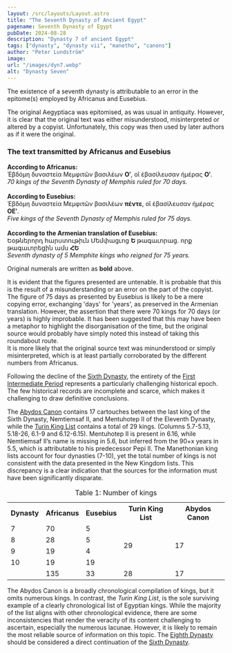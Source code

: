 ```yaml
---
layout: /src/layouts/Layout.astro
title: "The Seventh Dynasty of Ancient Egypt"
pagename: Seventh Dynasty of Egypt
pubDate: 2024-08-28
description: "Dynasty 7 of ancient Egypt"
tags: ["dynasty", "dynasty vii", "manetho", "canons"]
author: "Peter Lundström"
image:
url: "/images/dyn7.webp"
alt: "Dynasty Seven"
---
```


<p class="lead">
The existence of a seventh dynasty is attributable to an error in the epitome(s) employed by Africanus and Eusebius.
</p>

<p>The original Aegyptiaca was epitomised, as was usual in antiquity. However, it is clear that the original text was either misunderstood, misinterpreted or altered by a copyist. Unfortunately, this copy was then used by later authors as if it were the original.</p>

<h3>The text transmitted by Africanus and Eusebius</h3>
<div class="mx-auto w-fit pb-3">
	<p><b>According to Africanus:</b><br>
		<span class="gr">Ἑβδόμη δυναστεία Μεμφιτῶν βασιλέων <b>Οʹ</b>, οἳ ἐβασίλευσαν ἡμέρας <b>Οʹ</b>.</span><br>
		<i>70 kings of the Seventh Dynasty of Memphis ruled for 70 days.</i>
		<br><br>
		<b>According to Eusebius:</b><br>
		<span class="gr">Ἑβδόμη δυναστεία Μεμφιτῶν βασιλέων <b>πέντε</b>, οἳ ἐβασίλευσαν ἡμέρας <b>ΟΕʹ</b>.</span><br>
		<i>Five kings of the Seventh Dynasty of Memphis ruled for 75 days.</i>
		<br><br>
		<b>According to the Armenian translation of Eusebius:</b><br>
		<span lang="xcl">Եօթներորդ հարստութիւն Մեմփացւոց <b>Ե</b> թագաւորաց. որք թագաւորեցին ամս <b>ՀԵ</b></span><br>
		<i>Seventh dynasty of 5 Memphite kings who reigned for 75 years.</i>
	</p>
	<p class="text-center pb-4 text-sm italic">Original numerals are written as <b>bold</b> above.</p>
</div>

<p>
	It is evident that the figures presented are untenable. It is probable that this is the result of a misunderstanding or an error on the part of the copyist. The figure of 75 days as presented by Eusebius is likely to be a mere copying error, exchanging 'days' for 'years', as preserved in the Armenian translation. However, the assertion that there were 70 kings for 70 days (or years) is highly improbable. It has been suggested that this may have been a metaphor to highlight the disorganisation of the time, but the original source would probably have simply noted this instead of taking this roundabout route.<br />It is more likely that the original source text was minunderstood or simply misinterpreted, which is at least partially corroborated by the different numbers from Africanus. 
</p>

<p>
Following the decline of the <a href="/dynasty/6">Sixth Dynasty</a>, the entirety of the <a href="/periods/first-intermediate-period">First Intermediate Period</a> represents a particularly challenging historical epoch. The few historical records are incomplete and scarce, which makes it challenging to draw definitive conclusions.
</p>

<p>The <a href="/kinglists/abydos-canon">Abydos Canon</a> contains 17 cartouches between the last king of the Sixth Dynasty, Nemtiemsaf II, and Mentuhotep II of the Eleventh Dynasty, while the <a href="/kinglists/turin">Turin King List</a> contains a total of 29 kings. (Columns 5.7-5.13, 5.18-26, 6.1-9 and 6.12-6.15). Mentuhotep II is present in 6.16, while Nemtiemsaf II’s name is missing in 5.6, but inferred from the 90+x years in 5.5, which is attributable to his predecessor Pepi II. The Manethonian king lists account for four dynasties (7-10), yet the total number of kings is not consistent with the data presented in the New Kingdom lists. This discrepancy is a clear indication that the sources for the information must have been significantly disparate.
</p>

<table>
	<caption class="text-sm pt-2">Table 1: Number of kings</caption>
	<tr class="text-black dark:text-white">
		<th>Dynasty</th>
		<th class="text-center">Africanus</th>
		<th class="text-center">Eusebius</th>
		<th class="text-center">Turin King List</th>
		<th class="text-center">Abydos Canon</th>
	</tr>
	<tr>
		<td>7</td>
		<td class="text-right pr-10">70</td>
		<td class="text-right pr-10">5</td>
		<td rowspan="4" class="text-center">29</td>
		<td rowspan="4" class="text-center">17</td>
	</tr>
	<tr>
		<td>8</td>
		<td class="text-right pr-10">28</td>
		<td class="text-right pr-10">5</td>
	</tr>
	<tr>
		<td>9</td>
		<td class="text-right pr-10">19</td>
		<td class="text-right pr-10">4</td>
	</tr>
	<tr>
		<td>10</td>
		<td class="text-right pr-10">19</td>
		<td class="text-right pr-10">19</td>
	</tr>
	<tr class="border-t-2 border-white/50 dark:border-shark-600 text-black dark:text-white">
		<td></td>
		<td class="text-right pr-10">135</td>
		<td class="text-right pr-10">33</td>
		<td class="text-center">28</td>
		<td class="text-center">17</td>
	</tr>
</table>

<p>
	The Abydos Canon is a broadly chronological compilation of kings, but it omits numerous kings. In contrast, the <em>Turin King List</em>, is the sole surviving example of a clearly chronological list of Egyptian kings. While the majority of the list aligns with other chronological evidence, there are some inconsistencies that render the veracity of its content challenging to ascertain, especially the numerous lacunae. However, it is likely to remain the most reliable source of information on this topic. The <a href="/dynasty/8">Eighth Dynasty</a> should be considered a direct continuation of the <a href="/dynasty/6">Sixth Dynasty</a>.
</p>
